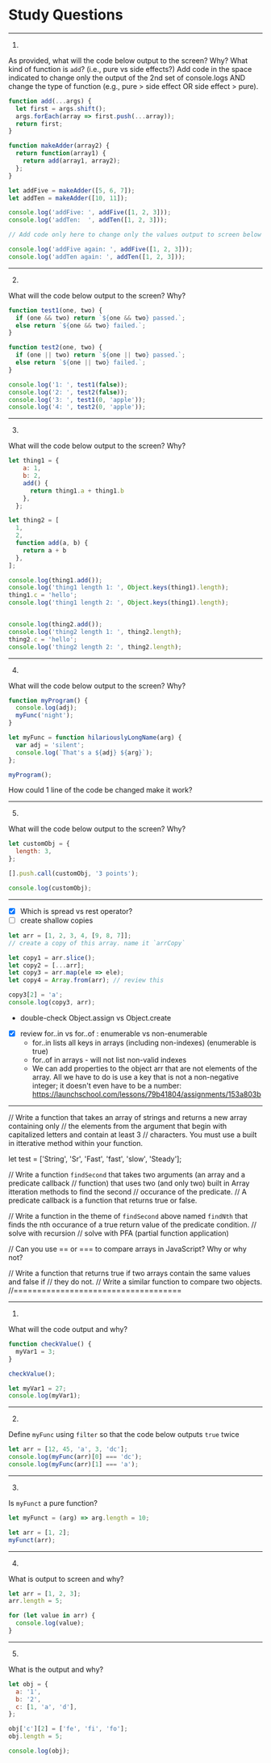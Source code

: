 # Study Questions

---

1. 

As provided, what will the code below output to the screen?  Why?
What kind of function is `add`? (i.e., pure vs side effects?)
Add code in the space indicated to change only the output of the 2nd set of console.logs AND
change the type of function (e.g., pure > side effect OR side effect > pure).

```javascript
function add(...args) {
  let first = args.shift();
  args.forEach(array => first.push(...array));
  return first;
}

function makeAdder(array2) {
  return function(array1) {
    return add(array1, array2);
  };
}

let addFive = makeAdder([5, 6, 7]);
let addTen = makeAdder([10, 11]);

console.log('addFive: ', addFive([1, 2, 3]));
console.log('addTen:  ', addTen([1, 2, 3]));

// Add code only here to change only the values output to screen below

console.log('addFive again: ', addFive([1, 2, 3]));
console.log('addTen again: ', addTen([1, 2, 3]));
```

---

2. 

What will the code below output to the screen?  Why?

```javascript
function test1(one, two) {
  if (one && two) return `${one && two} passed.`;
  else return `${one && two} failed.`;
}

function test2(one, two) {
  if (one || two) return `${one || two} passed.`;
  else return `${one || two} failed.`;
}

console.log('1: ', test1(false));
console.log('2: ', test2(false));
console.log('3: ', test1(0, 'apple'));
console.log('4: ', test2(0, 'apple'));
```

---

3. 
What will the code below output to the screen?  Why?

```javascript
let thing1 = {
    a: 1,
    b: 2,
    add() {
      return thing1.a + thing1.b
    },
  };

let thing2 = [
  1,
  2,
  function add(a, b) {
    return a + b
  },  
];

console.log(thing1.add());
console.log('thing1 length 1: ', Object.keys(thing1).length);
thing1.c = 'hello';
console.log('thing1 length 2: ', Object.keys(thing1).length);


console.log(thing2.add());
console.log('thing2 length 1: ', thing2.length);
thing2.c = 'hello';
console.log('thing2 length 2: ', thing2.length);
```

---

4. 
What will the code below output to the screen?  Why?

```javascript
function myProgram() {
  console.log(adj);
  myFunc('night');
}

let myFunc = function hilariouslyLongName(arg) {
  var adj = 'silent';
  console.log(`That's a ${adj} ${arg}`);
};

myProgram();
```

How could 1 line of the code be changed make it work?

---

5. 
What will the code below output to the screen?  Why?

```javascript
let customObj = {
  length: 3,
};

[].push.call(customObj, '3 points');

console.log(customObj);
```

---


- [X] Which is spread vs rest operator?
- [ ] create shallow copies
```javascript
let arr = [1, 2, 3, 4, [9, 8, 7]];
// create a copy of this array. name it `arrCopy`

let copy1 = arr.slice();
let copy2 = [...arr];
let copy3 = arr.map(ele => ele);
let copy4 = Array.from(arr); // review this

copy3[2] = 'a';
console.log(copy3, arr);
```
- double-check Object.assign vs Object.create
- [X] review for..in vs for..of : enumerable vs non-enumerable
  - for..in lists all keys in arrays (including non-indexes) (enumerable is true)
  - for..of in arrays - will not list non-valid indexes
  - We can add properties to the object arr that are not elements of the array. All we have to do is use a key that is not a non-negative integer; it doesn't even have to be a number: https://launchschool.com/lessons/79b41804/assignments/153a803b

---

// Write a function that takes an array of strings and returns a new array containing only 
// the elements from the argument that begin with capitalized letters and contain at least 3
// characters. You must use a built in itterative method within your function. 

let test = ['String', 'Sr', 'Fast', 'fast', 'slow', 'Steady'];

// Write a function `findSecond` that takes two arguments (an array and a predicate callback 
// function) that uses two (and only two) built in Array itteration methods to find the second
// occurance of the predicate.
// A predicate callback is a function that returns true or false.

// Write a function in the theme of `findSecond` above named `findNth` that finds the nth occurance of a true return value of the predicate condition. 
  // solve with recursion
  // solve with PFA (partial function application)

// Can you use == or === to compare arrays in JavaScript? Why or why not?

// Write a function that returns true if two arrays contain the same values and false if
// they do not.
// Write a similar function to compare two objects.
//====================================


---

1. 
What will the code output and why?

```javascript
function checkValue() {
  myVar1 = 3;
}

checkValue();

let myVar1 = 27;
console.log(myVar1);
```

---

2. 
Define `myFunc` using `filter` so that the code below outputs `true` twice

```javascript
let arr = [12, 45, 'a', 3, 'dc'];
console.log(myFunc(arr)[0] === 'dc');
console.log(myFunc(arr)[1] === 'a');
```

---

3. 
Is `myFunct` a pure function?

```javascript
let myFunct = (arg) => arg.length = 10;

let arr = [1, 2];
myFunct(arr);
```

---

4. 
What is output to screen and why?

```javascript
let arr = [1, 2, 3];
arr.length = 5;

for (let value in arr) {
  console.log(value);
}
```

---

5. 
What is the output and why?
```javascript
let obj = {
  a: '1',
  b: '2',
  c: [1, 'a', 'd'],
};

obj['c'][2] = ['fe', 'fi', 'fo'];
obj.length = 5;

console.log(obj);
```
